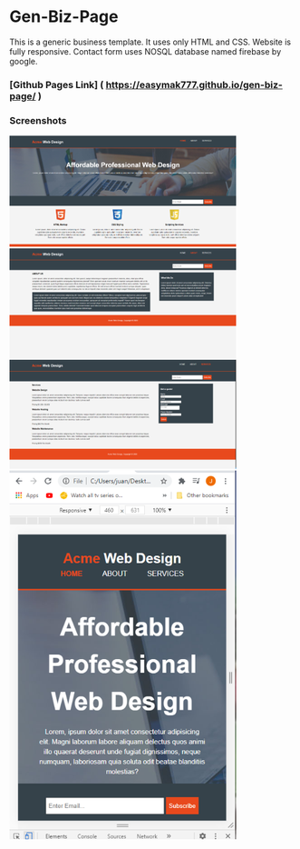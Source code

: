 # Gen-Biz-Page

This is a generic business template.  It uses only HTML and CSS.  Website is fully responsive.  Contact form uses NOSQL database named firebase by google.

### [Github Pages Link] ( https://easymak777.github.io/gen-biz-page/ )

### Screenshots

<img src = "assets\img\acme-landing.PNG" alt="home" width="400px"><br>
<img src = "assets\img\acme-about.PNG" alt="home" width="400px"><br>
<img src = "assets\img\acme-services.PNG" alt="home" width="400px"><br>
<img src = "assets\img\acme-responsive.PNG" alt="home" width="400px">

